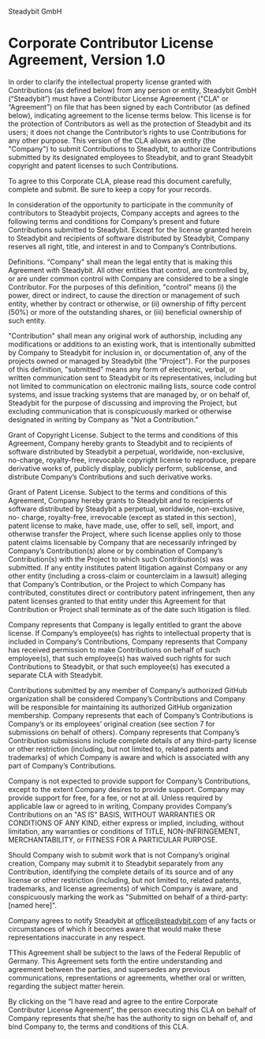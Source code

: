 Steadybit GmbH

# Corporate Contributor License Agreement, Version 1.0 

In order to clarify the intellectual property license granted with Contributions (as defined below) from any person or entity, Steadybit GmbH (“Steadybit”) must have a Contributor License Agreement ("CLA" or “Agreement”) on file that has been signed by each Contributor (as defined below), indicating agreement to the license terms below. This license is for the protection of Contributors as well as the protection of Steadybit and its users; it does not change the Contributor’s rights to use Contributions for any other purpose. This version of the CLA allows an entity (the "Company") to submit Contributions to Steadybit, to authorize Contributions submitted by its designated employees to Steadybit, and to grant Steadybit copyright and patent licenses to such Contributions.

To agree to this Corporate CLA, please read this document carefully, complete and submit. Be sure to keep a copy for your records.

In consideration of the opportunity to participate in the community of contributors to Steadybit projects, Company accepts and agrees to the following terms and conditions for Company’s present and future Contributions submitted to Steadybit. Except for the license granted herein to Steadybit and recipients of software distributed by Steadybit, Company reserves all right, title, and interest in and to Company’s Contributions.

Definitions. “Company" shall mean the legal entity that is making this Agreement with Steadybit. All other entities that control, are controlled by, or are under common control with Company are considered to be a single Contributor. For the purposes of this definition, "control" means (i) the power, direct or indirect, to cause the direction or management of such entity, whether by contract or otherwise, or (ii) ownership of fifty percent (50%) or more of the outstanding shares, or (iii) beneficial ownership of such entity.

"Contribution" shall mean any original work of authorship, including any modifications or additions to an existing work, that is intentionally submitted by Company to Steadybit for inclusion in, or documentation of, any of the projects owned or managed by Steadybit (the "Project"). For the purposes of this definition, "submitted" means any form of electronic, verbal, or written communication sent to Steadybit or its representatives, including but not limited to communication on electronic mailing lists, source code control systems, and issue tracking systems that are managed by, or on behalf of, Steadybit for the purpose of discussing and improving the Project, but excluding communication that is conspicuously marked or otherwise designated in writing by Company as "Not a Contribution."

Grant of Copyright License. Subject to the terms and conditions of this Agreement, Company hereby grants to Steadybit and to recipients of software distributed by Steadybit a perpetual, worldwide, non-exclusive, no-charge, royalty-free, irrevocable copyright license to reproduce, prepare derivative works of, publicly display, publicly perform, sublicense, and distribute Company’s Contributions and such derivative works.

Grant of Patent License. Subject to the terms and conditions of this Agreement, Company hereby grants to Steadybit and to recipients of software distributed by Steadybit a perpetual, worldwide, non-exclusive, no- charge, royalty-free, irrevocable (except as stated in this section), patent license to make, have made, use, offer to sell, sell, import, and otherwise transfer the Project, where such license applies only to those patent claims licensable by Company that are necessarily infringed by Company’s Contribution(s) alone or by combination of Company’s Contribution(s) with the Project to which such Contribution(s) was submitted. If any entity institutes patent litigation against Company or any other entity (including a cross-claim or counterclaim in a lawsuit) alleging that Company’s Contribution, or the Project to which Company has contributed, constitutes direct or contributory patent infringement, then any patent licenses granted to that entity under this Agreement for that Contribution or Project shall terminate as of the date such litigation is filed.

Company represents that Company is legally entitled to grant the above license. If Company’s employee(s) has rights to intellectual property that is included in Company’s Contributions, Company represents that Company has received permission to make Contributions on behalf of such employee(s), that such employee(s) has waived such rights for such Contributions to Steadybit, or that such employee(s) has executed a separate CLA with Steadybit.

Contributions submitted by any member of Company’s authorized GitHub organization shall be considered Company’s Contributions and Company will be responsible for maintaining its authorized GitHub organization membership. Company represents that each of Company’s Contributions is Company’s or its employees’ original creation (see section 7 for submissions on behalf of others). Company represents that Company’s Contribution submissions include complete details of any third-party license or other restriction (including, but not limited to, related patents and trademarks) of which Company is aware and which is associated with any part of Company’s Contributions.

Company is not expected to provide support for Company’s Contributions, except to the extent Company desires to provide support. Company may provide support for free, for a fee, or not at all. Unless required by applicable law or agreed to in writing, Company provides Company’s Contributions on an "AS IS" BASIS, WITHOUT WARRANTIES OR CONDITIONS OF ANY KIND, either express or implied, including, without limitation, any warranties or conditions of TITLE, NON-INFRINGEMENT, MERCHANTABILITY, or FITNESS FOR A PARTICULAR PURPOSE.

Should Company wish to submit work that is not Company’s original creation, Company may submit it to Steadybit separately from any Contribution, identifying the complete details of its source and of any license or other restriction (including, but not limited to, related patents, trademarks, and license agreements) of which Company is aware, and conspicuously marking the work as "Submitted on behalf of a third-party: [named here]".

Company agrees to notify Steadybit at office@steadybit.com of any facts or circumstances of which it becomes aware that would make these representations inaccurate in any respect.

TThis Agreement shall be subject to the laws of the Federal Republic of Germany. This Agreement sets forth the entire understanding and agreement between the parties, and supersedes any previous communications, representations or agreements, whether oral or written, regarding the subject matter herein.

By clicking on the “I have read and agree to the entire Corporate Contributor License Agreement”, the person executing this CLA on behalf of Company represents that she/he has the authority to sign on behalf of, and bind Company to, the terms and conditions of this CLA.